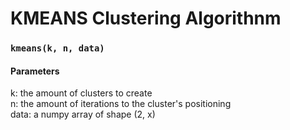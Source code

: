# KMEANS Clustering Algorithnm

### `kmeans(k, n, data)`

#### Parameters
k: the amount of clusters to create  
n: the amount of iterations to the cluster's positioning  
data: a numpy array of shape (2, x)  



